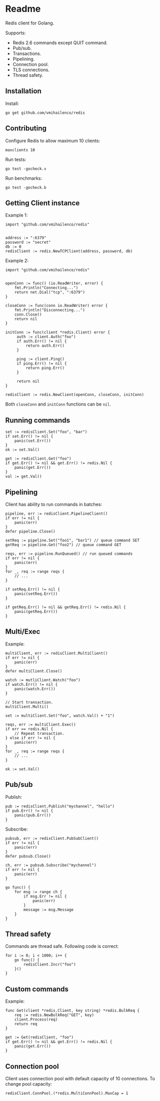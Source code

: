 Readme
======

Redis client for Golang.

Supports:

- Redis 2.6 commands except QUIT command.
- Pub/sub.
- Transactions.
- Pipelining.
- Connection pool.
- TLS connections.
- Thread safety.

Installation
------------

Install:

    go get github.com/vmihailenco/redis

Contributing
------------

Configure Redis to allow maximum 10 clients:

    maxclients 10

Run tests:

    go test -gocheck.v

Run benchmarks:

    go test -gocheck.b

Getting Client instance
-----------------------

Example 1:

    import "github.com/vmihailenco/redis"


    address := ":6379"
    password := "secret"
    db := 0
    redisClient := redis.NewTCPClient(address, password, db)

Example 2:

    import "github.com/vmihailenco/redis"


    openConn := func() (io.ReadWriter, error) {
        fmt.Println("Connecting...")
        return net.Dial("tcp", ":6379")
    }

    closeConn := func(conn io.ReadWriter) error {
        fmt.Println("Disconnecting...")
        conn.Close()
        return nil
    }

    initConn := func(client *redis.Client) error {
         auth := client.Auth("foo")
         if auth.Err() != nil {
             return auth.Err()
         }

         ping := client.Ping()
         if ping.Err() != nil {
             return ping.Err()
         }

         return nil
    }

    redisClient := redis.NewClient(openConn, closeConn, initConn)

Both `closeConn` and `initConn` functions can be `nil`.

Running commands
----------------

    set := redisClient.Set("foo", "bar")
    if set.Err() != nil {
        panic(set.Err())
    }
    ok := set.Val()

    get := redisClient.Get("foo")
    if get.Err() != nil && get.Err() != redis.Nil {
        panic(get.Err())
    }
    val := get.Val()

Pipelining
----------

Client has ability to run commands in batches:

    pipeline, err := redisClient.PipelineClient()
    if err != nil {
        panic(err)
    }
    defer pipeline.Close()

    setReq := pipeline.Set("foo1", "bar1") // queue command SET
    getReq := pipeline.Get("foo2") // queue command GET

    reqs, err := pipeline.RunQueued() // run queued commands
    if err != nil {
        panic(err)
    }
    for _, req := range reqs {
        // ...
    }

    if setReq.Err() != nil {
        panic(setReq.Err())
    }

    if getReq.Err() != nil && getReq.Err() != redis.Nil {
        panic(getReq.Err())
    }

Multi/Exec
----------

Example:

    multiClient, err := redisClient.MultiClient()
    if err != nil {
        panic(err)
    }
    defer multiClient.Close()

    watch := mutliClient.Watch("foo")
    if watch.Err() != nil {
        panic(watch.Err())
    }

    // Start transaction.
    multiClient.Multi()

    set := multiClient.Set("foo", watch.Val() + "1")

    reqs, err := multiClient.Exec()
    if err == redis.Nil {
        // Repeat transaction.
    } else if err != nil {
        panic(err)
    }
    for _, req := range reqs {
        // ...
    }

    ok := set.Val()

Pub/sub
-------

Publish:

    pub := redisClient.Publish("mychannel", "hello")
    if pub.Err() != nil {
        panic(pub.Err())
    }

Subscribe:

    pubsub, err := redisClient.PubSubClient()
    if err != nil {
        panic(err)
    }
    defer pubsub.Close()

    ch, err := pubsub.Subscribe("mychannel")
    if err != nil {
        panic(err)
    }

    go func() {
        for msg := range ch {
            if msg.Err != nil {
                panic(err)
            }
            message := msg.Message
        }
    }

Thread safety
-------------

Commands are thread safe. Following code is correct:

    for i := 0; i < 1000; i++ {
        go func() {
            redisClient.Incr("foo")
        }()
    }

Custom commands
---------------

Example:

    func Get(client *redis.Client, key string) *redis.BulkReq {
        req := redis.NewBulkReq("GET", key)
        client.Process(req)
        return req
    }

    get := Get(redisClient, "foo")
    if get.Err() != nil && get.Err() != redis.Nil {
        panic(get.Err())
    }

Connection pool
---------------

Client uses connection pool with default capacity of 10 connections. To change pool capacity:

    redisClient.ConnPool.(*redis.MultiConnPool).MaxCap = 1

